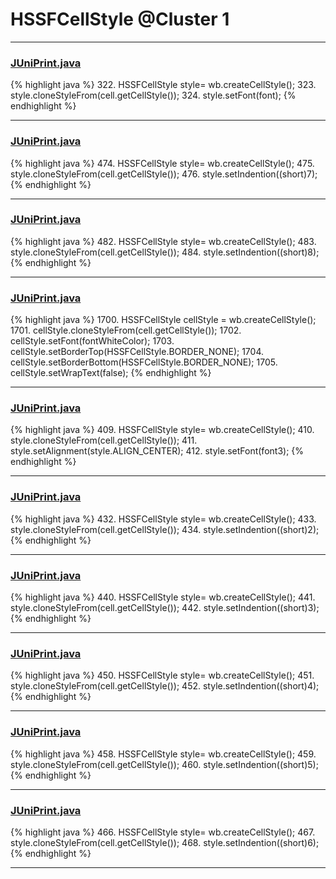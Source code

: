 # HSSFCellStyle @Cluster 1

***

### [JUniPrint.java](https://searchcode.com/codesearch/view/60212057/)
{% highlight java %}
322. HSSFCellStyle style= wb.createCellStyle();
323. style.cloneStyleFrom(cell.getCellStyle());
324. style.setFont(font);
{% endhighlight %}

***

### [JUniPrint.java](https://searchcode.com/codesearch/view/60212057/)
{% highlight java %}
474. HSSFCellStyle style= wb.createCellStyle();
475. style.cloneStyleFrom(cell.getCellStyle());
476. style.setIndention((short)7);
{% endhighlight %}

***

### [JUniPrint.java](https://searchcode.com/codesearch/view/60212057/)
{% highlight java %}
482. HSSFCellStyle style= wb.createCellStyle();
483. style.cloneStyleFrom(cell.getCellStyle());
484. style.setIndention((short)8);
{% endhighlight %}

***

### [JUniPrint.java](https://searchcode.com/codesearch/view/60212057/)
{% highlight java %}
1700. HSSFCellStyle cellStyle = wb.createCellStyle();
1701. cellStyle.cloneStyleFrom(cell.getCellStyle());
1702. cellStyle.setFont(fontWhiteColor);
1703. cellStyle.setBorderTop(HSSFCellStyle.BORDER_NONE);
1704. cellStyle.setBorderBottom(HSSFCellStyle.BORDER_NONE);
1705. cellStyle.setWrapText(false);
{% endhighlight %}

***

### [JUniPrint.java](https://searchcode.com/codesearch/view/60212057/)
{% highlight java %}
409. HSSFCellStyle style= wb.createCellStyle();
410. style.cloneStyleFrom(cell.getCellStyle());
411. style.setAlignment(style.ALIGN_CENTER);
412. style.setFont(font3);
{% endhighlight %}

***

### [JUniPrint.java](https://searchcode.com/codesearch/view/60212057/)
{% highlight java %}
432. HSSFCellStyle style= wb.createCellStyle();
433. style.cloneStyleFrom(cell.getCellStyle());
434. style.setIndention((short)2);
{% endhighlight %}

***

### [JUniPrint.java](https://searchcode.com/codesearch/view/60212057/)
{% highlight java %}
440. HSSFCellStyle style= wb.createCellStyle();
441. style.cloneStyleFrom(cell.getCellStyle());
442. style.setIndention((short)3);
{% endhighlight %}

***

### [JUniPrint.java](https://searchcode.com/codesearch/view/60212057/)
{% highlight java %}
450. HSSFCellStyle style= wb.createCellStyle();
451. style.cloneStyleFrom(cell.getCellStyle());
452. style.setIndention((short)4);
{% endhighlight %}

***

### [JUniPrint.java](https://searchcode.com/codesearch/view/60212057/)
{% highlight java %}
458. HSSFCellStyle style= wb.createCellStyle();
459. style.cloneStyleFrom(cell.getCellStyle());
460. style.setIndention((short)5);
{% endhighlight %}

***

### [JUniPrint.java](https://searchcode.com/codesearch/view/60212057/)
{% highlight java %}
466. HSSFCellStyle style= wb.createCellStyle();
467. style.cloneStyleFrom(cell.getCellStyle());
468. style.setIndention((short)6);
{% endhighlight %}

***

